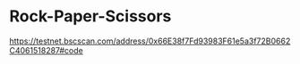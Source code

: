 # Rock-Paper-Scissors
https://testnet.bscscan.com/address/0x66E38f7Fd93983F61e5a3f72B0662C4061518287#code

